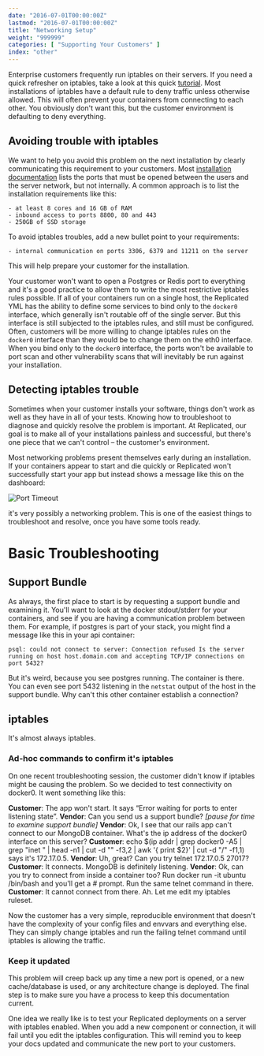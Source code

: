```yaml
---
date: "2016-07-01T00:00:00Z"
lastmod: "2016-07-01T00:00:00Z"
title: "Networking Setup"
weight: "999999"
categories: [ "Supporting Your Customers" ]
index: "other"
---
```


Enterprise customers frequently run iptables on their servers. If you need a quick
refresher on iptables, take a look at this quick [tutorial](http://www.howtogeek.com/177621/the-beginners-guide-to-iptables-the-linux-firewall/).
Most installations of iptables have a default rule to deny traffic unless otherwise
allowed. This will often prevent your containers from connecting to each other. You
obviously don't want this, but the customer environment is defaulting to deny everything.

## Avoiding trouble with iptables

We want to help you avoid this problem on the next installation by clearly communicating
this requirement to your customers. Most
[installation documentation](/docs/kb/supporting-your-customers/customer-install-instructions/)
lists the ports that must be opened between the users and the server network, but not
internally. A common approach is to list the installation requirements like this:

```
- at least 8 cores and 16 GB of RAM
- inbound access to ports 8800, 80 and 443
- 250GB of SSD storage
```

To avoid iptables troubles, add a new bullet point to your requirements:

```
- internal communication on ports 3306, 6379 and 11211 on the server
```

This will help prepare your customer for the installation.

Your customer won't want to open a Postgres or Redis port to everything and it's a good
practice to allow them to write the most restrictive iptables rules possible. If all of
your containers run on a single host, the Replicated YML has the ability to define some
services to bind only to the `docker0` interface, which generally isn't routable off of
the single server. But this interface is still subjected to the iptables rules, and still
must be configured. Often, customers will be more willing to change iptables rules on
the `docker0` interface than they would be to change them on the eth0 interface. When
you bind only to the `docker0` interface, the ports won't be available to port scan and
other vulnerability scans that will inevitably be run against your installation.

## Detecting iptables trouble

Sometimes when your customer installs your software, things don't work as well as they
have in all of your tests. Knowing how to troubleshoot to diagnose and quickly resolve
the problem is important. At Replicated, our goal is to make all of your installations
painless and successful, but there's one piece that we can't control – the customer's
environment.

Most networking problems present themselves early during an installation. If your
containers appear to start and die quickly or Replicated won't successfully start your
app but instead shows a message like this on the dashboard:

![Port Timeout](/images/post-screens/port-timeout.png)

it's very possibly a networking problem. This is one of the easiest things to troubleshoot
and resolve, once you have some tools ready.

# Basic Troubleshooting

## Support Bundle

As always, the first place to start is by requesting a support bundle and examining it. You'll
want to look at the docker stdout/stderr for your containers, and see if you are having a
communication problem between them. For example, if postgres is part of your stack, you
might find a message like this in your api container:

```shell
psql: could not connect to server: Connection refused Is the server running on host host.domain.com and accepting TCP/IP connections on port 5432?
```

But it's weird, because you see postgres running. The container is there. You can even see port 5432
listening in the `netstat` output of the host in the support bundle. Why can't this other container
establish a connection?

## iptables

It's almost always iptables.

### Ad-hoc commands to confirm it's iptables

On one recent troubleshooting session, the customer didn't know if iptables might be causing the
problem. So we decided to test connectivity on docker0. It went something like this:

**Customer**: The app won't start. It says “Error waiting for ports to enter listening state”.
**Vendor**: Can you send us a support bundle?
*[pause for time to examine support bundle]*
**Vendor**: Ok, I see that our rails app can't connect to our MongoDB container. What's the ip address of the docker0 interface on this server?
**Customer**: echo $(ip addr | grep docker0 -A5 | grep "inet " | head -n1 | cut -d "" -f3,2 | awk '{ print $2}' | cut -d "/" -f1,1) says it's 172.17.0.5.
**Vendor**: Uh, great? Can you try telnet 172.17.0.5 27017?
**Customer**: It connects. MongoDB is definitely listening.
**Vendor**: Ok, can you try to connect from inside a container too? Run docker run -it ubuntu /bin/bash and you'll get a # prompt. Run the same telnet command in there.
**Customer**: It cannot connect from there. Ah. Let me edit my iptables ruleset.

Now the customer has a very simple, reproducible environment that doesn't have the complexity of your
config files and envvars and everything else. They can simply change iptables and run the failing telnet
command until iptables is allowing the traffic.

### Keep it updated

This problem will creep back up any time a new port is opened, or a new cache/database is used, or any
architecture change is deployed. The final step is to make sure you have a process to keep this
documentation current.

One idea we really like is to test your Replicated deployments on a server with iptables enabled. When
you add a new component or connection, it will fail until you edit the iptables configuration. This
will remind you to keep your docs updated and communicate the new port to your customers.
